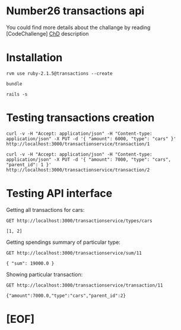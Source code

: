 # Number26 transactions api

You could find more details about the challange by reading  [CodeChallenge] [ChD] description

# Installation

``rvm use ruby-2.1.5@transactions --create``

``bundle``

``rails -s``

# Testing transactions creation

``curl -v -H "Accept: application/json" -H "Content-type: application/json" -X PUT -d '{ "amount": 6000, "type": "cars" }' http://localhost:3000/transactionservice/transaction/1``

``curl -v -H "Accept: application/json" -H "Content-type: application/json" -X PUT -d '{ "amount": 7000, "type": "cars", "parent_id": 1 }' http://localhost:3000/transactionservice/transaction/2``

# Testing API interface

Getting all transactions for cars:

``GET http://localhost:3000/transactionservice/types/cars``

``[1, 2]``

Getting spendings summary of particular type:

``GET http://localhost:3000/transactionservice/sum/11``

``{ "sum": 19000.0 }``

Showing particular transaction:

``GET http://localhost:3000/transactionservice/transaction/11``

``{"amount":7000.0,"type":"cars","parent_id":2}``

# [EOF]

[ChD]: https://github.com/ksukhorukov/Transactions/blob/master/CodeChallenge.pdf
